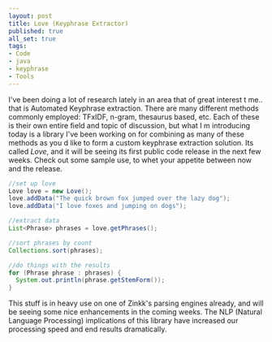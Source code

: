 ```yaml
---
layout: post
title: Love (Keyphrase Extractor)
published: true
all_set: true
tags:
- Code
- java
- keyphrase
- Tools
---
```


I've been doing a lot of research lately in an area that of great interest t
me.. that is Automated Keyphrase extraction. There are many different methods
commonly employed: TFxIDF, n-gram, thesaurus based, etc. Each of these is their
own entire field and topic of discussion, but what I m introducing today is a
library I've been working on for combining as many of these methods as you d
like to form a custom keyphrase extraction solution. Its called _Love_, and
it will be seeing its first public code release in the next few weeks. Check
out some sample use, to whet your appetite between now and the release.

``` java
//set up love
Love love = new Love();
love.addData("The quick brown fox jumped over the lazy dog");
love.addData("I love foxes and jumping on dogs");

//extract data
List<Phrase> phrases = love.getPhrases();

//sort phrases by count
Collections.sort(phrases);

//do things with the results
for (Phrase phrase : phrases) {
  System.out.println(phrase.getStemForm());
}
```

This stuff is in heavy use on one of Zinkk's parsing engines already, and
will be seeing some nice enhancements in the coming weeks. The NLP (Natural
Language Processing) implications of this library have increased our
processing speed and end results dramatically.
